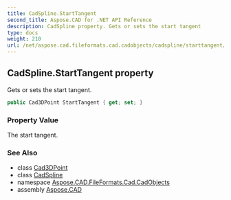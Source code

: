 ```yaml
---
title: CadSpline.StartTangent
second_title: Aspose.CAD for .NET API Reference
description: CadSpline property. Gets or sets the start tangent
type: docs
weight: 210
url: /net/aspose.cad.fileformats.cad.cadobjects/cadspline/starttangent/
---
```

## CadSpline.StartTangent property

Gets or sets the start tangent.

```csharp
public Cad3DPoint StartTangent { get; set; }
```

### Property Value

The start tangent.

### See Also

* class [Cad3DPoint](../../cad3dpoint/)
* class [CadSpline](../)
* namespace [Aspose.CAD.FileFormats.Cad.CadObjects](../../cadspline/)
* assembly [Aspose.CAD](../../../)


